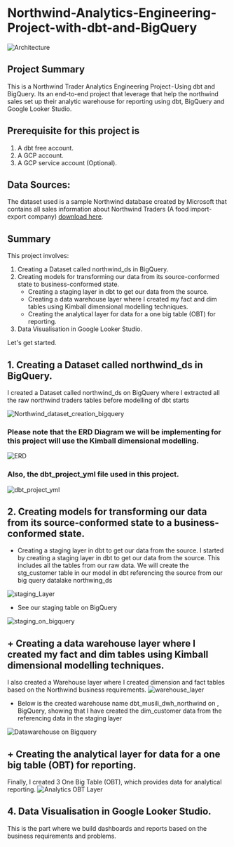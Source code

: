 # Northwind-Analytics-Engineering-Project-with-dbt-and-BigQuery

![Architecture](https://github.com/Musili-Adebayo/northwind-analytics-engineering-project-with-dbt-and-bigquery/blob/main/northwind_project/project_file/images/project_architecture.jpg)

##  Project Summary
This is a Northwind Trader Analytics Engineering Project - Using dbt and BigQuery. Its an end-to-end project that leverage that help the northwind sales set up their analytic warehouse for reporting using dbt, BigQuery and Google Looker Studio.


## Prerequisite for this project is 
1. A dbt free account.
2. A GCP account.
3. A GCP service account (Optional).

## Data Sources: 
The dataset used is a sample Northwind database created by Microsoft that contains all sales information about Northwind Traders (A food import-export company) [download here](https://github.com/dalers/mywind).

## Summary
This project involves:
1. Creating a Dataset called northwind_ds in BigQuery.
2. Creating models for transforming our data from its source-conformed state to business-conformed state.
   + Creating a staging layer in dbt to get our data from the source.
   + Creating a data warehouse layer where I created my fact and dim tables using Kimball dimensional modelling techniques.
   + Creating the analytical layer for data for a one big table (OBT) for reporting.
4. Data Visualisation in Google Looker Studio.


Let's get started.

## 1. Creating a Dataset called northwind_ds in BigQuery. 
I created a Dataset called northwind_ds on BigQuery where I extracted all the raw northwind traders tables before modelling of dbt starts

![Northwind_dataset_creation_bigquery](https://github.com/Musili-Adebayo/northwind-analytics-engineering-project-with-dbt-and-bigquery/blob/main/northwind_project/project_file/images/northwind_dataset_creation_on_bigquery.png)


### Please note that the ERD Diagram we will be implementing for this project will use the Kimball dimensional modelling.

![ERD](https://github.com/Musili-Adebayo/northwind-analytics-engineering-project-with-dbt-and-bigquery/blob/main/northwind_project/project_file/entity-relationship-diagram/ae-bootcamp-erd-physical.drawio.png)


### Also, the dbt_project_yml file used in this project.
![dbt_project_yml](https://github.com/Musili-Adebayo/northwind-analytics-engineering-project-with-dbt-and-bigquery/blob/main/northwind_project/project_file/images/dbt_project_yaml_image.png)


## 2. Creating models for transforming our data from its source-conformed state to a business-conformed state.

+ Creating a staging layer in dbt to get our data from the source.
I started by creating a staging layer in dbt to get our data from the source. This includes all the tables from our raw data. We will create the stg_customer table in our model in dbt referencing the source from our big query datalake northwing_ds

![staging_Layer](https://github.com/Musili-Adebayo/northwind-analytics-engineering-project-with-dbt-and-bigquery/blob/main/northwind_project/project_file/images/staging_layer.png)


+ See our staging table on BigQuery

![staging_on_bigquery](https://github.com/Musili-Adebayo/northwind-analytics-engineering-project-with-dbt-and-bigquery/blob/main/northwind_project/project_file/images/staging_on_bigquery.png)

## + Creating a data warehouse layer where I created my fact and dim tables using Kimball dimensional modelling techniques.
I also created a Warehouse layer where I created dimension and fact tables based on the Northwind business requirements.
![warehouse_layer](https://github.com/Musili-Adebayo/northwind-analytics-engineering-project-with-dbt-and-bigquery/blob/main/northwind_project/project_file/images/warehouse_layer.png)


+ Below is the created warehouse name dbt_musili_dwh_northwind on , BigQuery, showing that I have created the dim_customer data from the referencing data in the staging layer

![Datawarehouse on Bigquery](https://github.com/Musili-Adebayo/northwind-analytics-engineering-project-with-dbt-and-bigquery/blob/main/northwind_project/project_file/images/datawarehouse_on_bigquery.png)

## + Creating the analytical layer for data for a one big table (OBT) for reporting.
Finally, I created 3 One Big Table (OBT), which provides data for analytical reporting.
![Analytics OBT Layer](https://github.com/Musili-Adebayo/northwind-analytics-engineering-project-with-dbt-and-bigquery/blob/main/northwind_project/project_file/images/analytics_obt_layer.png)

## 4. Data Visualisation in Google Looker Studio.
This is the part where we build dashboards and reports based on the business requirements and problems.



